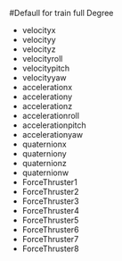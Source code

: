 #Defaull for train full Degree
-   velocityx
-   velocityy
-   velocityz
-   velocityroll
-   velocitypitch
-   velocityyaw 
-   accelerationx
-   accelerationy
-   accelerationz
-   accelerationroll
-   accelerationpitch
-   accelerationyaw 
-   quaternionx
-   quaterniony
-   quaternionz
-   quaternionw
-   ForceThruster1
-   ForceThruster2
-   ForceThruster3
-   ForceThruster4
-   ForceThruster5
-   ForceThruster6
-   ForceThruster7
-   ForceThruster8
